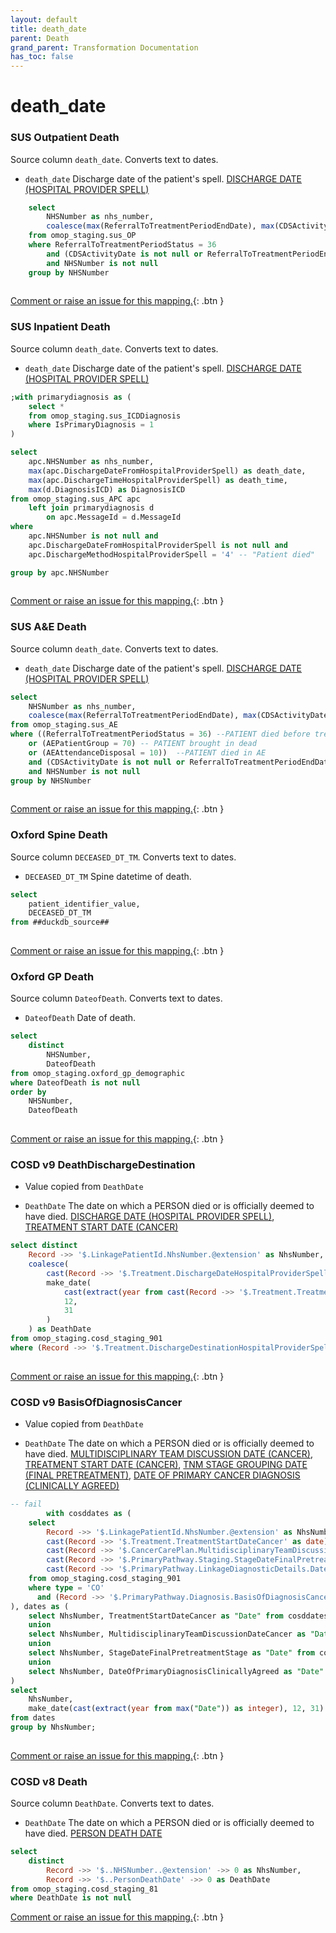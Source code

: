 ```yaml
---
layout: default
title: death_date
parent: Death
grand_parent: Transformation Documentation
has_toc: false
---
```

# death_date
### SUS Outpatient Death
Source column  `death_date`.
Converts text to dates.

* `death_date` Discharge date of the patient's spell. [DISCHARGE DATE (HOSPITAL PROVIDER SPELL)](https://www.datadictionary.nhs.uk/data_elements/discharge_date__hospital_provider_spell_.html)

```sql
	select
		NHSNumber as nhs_number,
		coalesce(max(ReferralToTreatmentPeriodEndDate), max(CDSActivityDate)) as death_date
	from omop_staging.sus_OP
	where ReferralToTreatmentPeriodStatus = 36
		and (CDSActivityDate is not null or ReferralToTreatmentPeriodEndDate is not null)
		and NHSNumber is not null
	group by NHSNumber
	
```


[Comment or raise an issue for this mapping.](https://github.com/answerdigital/oxford-omop-data-mapper/issues/new?title=OMOP%20Death%20table%20death_date%20field%20SUS%20Outpatient%20Death%20mapping){: .btn }
### SUS Inpatient Death
Source column  `death_date`.
Converts text to dates.

* `death_date` Discharge date of the patient's spell. [DISCHARGE DATE (HOSPITAL PROVIDER SPELL)](https://www.datadictionary.nhs.uk/data_elements/discharge_date__hospital_provider_spell_.html)

```sql
;with primarydiagnosis as (
	select *
	from omop_staging.sus_ICDDiagnosis
	where IsPrimaryDiagnosis = 1
)

select
	apc.NHSNumber as nhs_number,
	max(apc.DischargeDateFromHospitalProviderSpell) as death_date,
	max(apc.DischargeTimeHospitalProviderSpell) as death_time,
	max(d.DiagnosisICD) as DiagnosisICD
from omop_staging.sus_APC apc
	left join primarydiagnosis d
		on apc.MessageId = d.MessageId
where
	apc.NHSNumber is not null and
	apc.DischargeDateFromHospitalProviderSpell is not null and
	apc.DischargeMethodHospitalProviderSpell = '4' -- "Patient died"

group by apc.NHSNumber
	
```


[Comment or raise an issue for this mapping.](https://github.com/answerdigital/oxford-omop-data-mapper/issues/new?title=OMOP%20Death%20table%20death_date%20field%20SUS%20Inpatient%20Death%20mapping){: .btn }
### SUS A&E Death
Source column  `death_date`.
Converts text to dates.

* `death_date` Discharge date of the patient's spell. [DISCHARGE DATE (HOSPITAL PROVIDER SPELL)](https://www.datadictionary.nhs.uk/data_elements/discharge_date__hospital_provider_spell_.html)

```sql
select
	NHSNumber as nhs_number,
	coalesce(max(ReferralToTreatmentPeriodEndDate), max(CDSActivityDate)) as death_date
from omop_staging.sus_AE
where ((ReferralToTreatmentPeriodStatus = 36) --PATIENT died before treatment
	or (AEPatientGroup = 70) -- PATIENT brought in dead
	or (AEAttendanceDisposal = 10))  --PATIENT died in AE
	and (CDSActivityDate is not null or ReferralToTreatmentPeriodEndDate is not null)
	and NHSNumber is not null
group by NHSNumber
	
```


[Comment or raise an issue for this mapping.](https://github.com/answerdigital/oxford-omop-data-mapper/issues/new?title=OMOP%20Death%20table%20death_date%20field%20SUS%20A&E%20Death%20mapping){: .btn }
### Oxford Spine Death
Source column  `DECEASED_DT_TM`.
Converts text to dates.

* `DECEASED_DT_TM` Spine datetime of death. 

```sql
select
	patient_identifier_value,
	DECEASED_DT_TM
from ##duckdb_source##
	
```


[Comment or raise an issue for this mapping.](https://github.com/answerdigital/oxford-omop-data-mapper/issues/new?title=OMOP%20Death%20table%20death_date%20field%20Oxford%20Spine%20Death%20mapping){: .btn }
### Oxford GP Death
Source column  `DateofDeath`.
Converts text to dates.

* `DateofDeath` Date of death. 

```sql
select
	distinct
		NHSNumber,
		DateofDeath
from omop_staging.oxford_gp_demographic
where DateofDeath is not null
order by
	NHSNumber,
	DateofDeath
	
```


[Comment or raise an issue for this mapping.](https://github.com/answerdigital/oxford-omop-data-mapper/issues/new?title=OMOP%20Death%20table%20death_date%20field%20Oxford%20GP%20Death%20mapping){: .btn }
### COSD v9 DeathDischargeDestination
* Value copied from `DeathDate`

* `DeathDate` The date on which a PERSON died or is officially deemed to have died. [DISCHARGE DATE (HOSPITAL PROVIDER SPELL)](https://www.datadictionary.nhs.uk/data_elements/discharge_date__hospital_provider_spell_.html), [TREATMENT START DATE (CANCER)](https://www.datadictionary.nhs.uk/data_elements/treatment_start_date__cancer_.html)

```sql
select distinct
    Record ->> '$.LinkagePatientId.NhsNumber.@extension' as NhsNumber,
    coalesce(
        cast(Record ->> '$.Treatment.DischargeDateHospitalProviderSpell' as date),
        make_date(
            cast(extract(year from cast(Record ->> '$.Treatment.TreatmentStartDateCancer' as date)) as integer),
            12,
            31
        )
    ) as DeathDate
from omop_staging.cosd_staging_901
where (Record ->> '$.Treatment.DischargeDestinationHospitalProviderSpell.@code') = '79';-- Not applicable - PATIENT died or stillbirth
	
```


[Comment or raise an issue for this mapping.](https://github.com/answerdigital/oxford-omop-data-mapper/issues/new?title=OMOP%20Death%20table%20death_date%20field%20COSD%20v9%20DeathDischargeDestination%20mapping){: .btn }
### COSD v9 BasisOfDiagnosisCancer
* Value copied from `DeathDate`

* `DeathDate` The date on which a PERSON died or is officially deemed to have died. [MULTIDISCIPLINARY TEAM DISCUSSION DATE (CANCER)](https://www.datadictionary.nhs.uk/data_elements/multidisciplinary_team_discussion_date__cancer_.html), [TREATMENT START DATE (CANCER)](https://www.datadictionary.nhs.uk/data_elements/treatment_start_date__cancer_.html), [TNM STAGE GROUPING DATE (FINAL PRETREATMENT)](https://www.datadictionary.nhs.uk/data_elements/tnm_stage_grouping_date__final_pretreatment_.html), [DATE OF PRIMARY CANCER DIAGNOSIS (CLINICALLY AGREED)](https://www.datadictionary.nhs.uk/data_elements/date_of_primary_cancer_diagnosis__clinically_agreed_.html)

```sql
-- fail
	    with cosddates as (
    select
        Record ->> '$.LinkagePatientId.NhsNumber.@extension' as NhsNumber,
        cast(Record ->> '$.Treatment.TreatmentStartDateCancer' as date) as TreatmentStartDateCancer,
        cast(Record ->> '$.CancerCarePlan.MultidisciplinaryTeamDiscussionDateCancer' as date) as MultidisciplinaryTeamDiscussionDateCancer,
        cast(Record ->> '$.PrimaryPathway.Staging.StageDateFinalPretreatmentStage' as date) as StageDateFinalPretreatmentStage,
        cast(Record ->> '$.PrimaryPathway.LinkageDiagnosticDetails.DateOfPrimaryDiagnosisClinicallyAgreed' as date) as DateOfPrimaryDiagnosisClinicallyAgreed
    from omop_staging.cosd_staging_901
    where type = 'CO'
      and (Record ->> '$.PrimaryPathway.Diagnosis.BasisOfDiagnosisCancer.@code') in ('0', '1')
), dates as (
    select NhsNumber, TreatmentStartDateCancer as "Date" from cosddates where TreatmentStartDateCancer is not null
    union
    select NhsNumber, MultidisciplinaryTeamDiscussionDateCancer as "Date" from cosddates where MultidisciplinaryTeamDiscussionDateCancer is not null
    union
    select NhsNumber, StageDateFinalPretreatmentStage as "Date" from cosddates where StageDateFinalPretreatmentStage is not null
    union
    select NhsNumber, DateOfPrimaryDiagnosisClinicallyAgreed as "Date" from cosddates where DateOfPrimaryDiagnosisClinicallyAgreed is not null
)
select
    NhsNumber,
    make_date(cast(extract(year from max("Date")) as integer), 12, 31) as DeathDate
from dates
group by NhsNumber;
	
```


[Comment or raise an issue for this mapping.](https://github.com/answerdigital/oxford-omop-data-mapper/issues/new?title=OMOP%20Death%20table%20death_date%20field%20COSD%20v9%20BasisOfDiagnosisCancer%20mapping){: .btn }
### COSD v8 Death
Source column  `DeathDate`.
Converts text to dates.

* `DeathDate` The date on which a PERSON died or is officially deemed to have died. [PERSON DEATH DATE](https://www.datadictionary.nhs.uk/data_elements/person_death_date.html)

```sql
select 
	distinct
		Record ->> '$..NHSNumber..@extension' ->> 0 as NhsNumber,
  		Record ->> '$..PersonDeathDate' ->> 0 as DeathDate
from omop_staging.cosd_staging_81
where DeathDate is not null
```


[Comment or raise an issue for this mapping.](https://github.com/answerdigital/oxford-omop-data-mapper/issues/new?title=OMOP%20Death%20table%20death_date%20field%20COSD%20v8%20Death%20mapping){: .btn }
